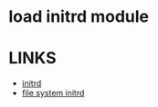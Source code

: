 # load initrd module



# LINKS
  * [initrd](https://en.wikipedia.org/wiki/Initrd)
  * [file system initrd](http://www.tldp.org/LDP/Linux-Filesystem-Hierarchy/html/initrd.html)